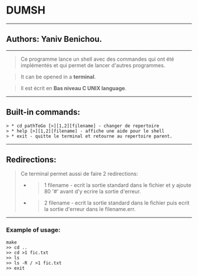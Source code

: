 # DUMSH
---
## Authors: Yaniv Benichou.
---
> Ce programme lance un shell avec des commandes qui ont été implémentés et qui permet de lancer d'autres programmes.<br/>

> It can be opened in a **terminal**.


> Il est écrit en  __Bas niveau C UNIX language__. <br />

---
## Built-in commands:
	> * cd pathToGo [>][1,2][filename] - changer de repertoire
	> * help [>][1,2][filename] - affiche une aide pour le shell
	> * exit - quitte le terminal et retourne au repertoire parent.
---
## Redirections:
> Ce terminal permet aussi de faire 2 redirections:
> * >1 filename - ecrit la sortie standard dans le fichier  et y ajoute  80 '#' avant d'y ecrire la sortie d'erreur.
> * >2 filename - ecrit la sortie standard dans le fichier puis ecrit la sortie d'erreur dans le filename.err.
---
### Example of usage:
	make
	>> cd ..
	>> cd >1 fic.txt
	>> ls
	>> ls -R / >1 fic.txt
	>> exit
